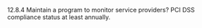 12.8.4 Maintain a program to monitor service providers? PCI DSS compliance status at least annually. 